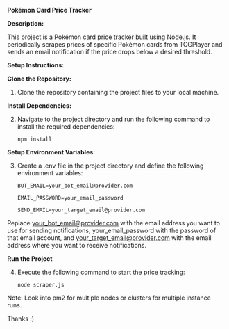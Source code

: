 **Pokémon Card Price Tracker**

**Description:**

This project is a Pokémon card price tracker built using Node.js. It periodically scrapes prices of specific Pokémon cards from TCGPlayer and sends an email notification if the price drops below a desired threshold.


**Setup Instructions:**

**Clone the Repository:**

1. Clone the repository containing the project files to your local machine.

**Install Dependencies:**

2. Navigate to the project directory and run the following command to install the required dependencies:

   `npm install`

**Setup Environment Variables:**

3. Create a .env file in the project directory and define the following environment variables:

    `BOT_EMAIL=your_bot_email@provider.com`

    `EMAIL_PASSWORD=your_email_password`

    `SEND_EMAIL=your_target_email@provider.com`

Replace your_bot_email@provider.com with the email address you want to use for sending notifications, your_email_password with the password of that email account, and your_target_email@provider.com with the email address where you want to receive notifications.

**Run the Project**

4. Execute the following command to start the price tracking:
   
      `node scraper.js`



Note: Look into pm2 for multiple nodes or clusters for multiple instance runs.


Thanks :)
